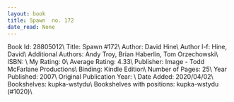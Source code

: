 ```yaml
---
layout: book
title: Spawn  no. 172
date_read: None
---
```


Book Id: 28805012\ 
Title: Spawn #172\ 
Author: David Hine\ 
Author l-f: Hine, David\ 
Additional Authors: Andy Troy, Brian Haberlin, Tom Orzechowski\ 
ISBN: \ 
My Rating: 0\ 
Average Rating: 4.33\ 
Publisher: Image - Todd McFarlane Productions\ 
Binding: Kindle Edition\ 
Number of Pages: 25\ 
Year Published: 2007\ 
Original Publication Year: \ 
Date Added: 2020/04/02\ 
Bookshelves: kupka-wstydu\ 
Bookshelves with positions: kupka-wstydu (#1020)\ 

